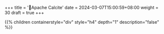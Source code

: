 +++
title = '💎Apache Calcite'
date = 2024-03-07T15:00:59+08:00
weight = 30
draft = true
+++


{{% children containerstyle="div" style="h4" depth="1" description="false" %}}